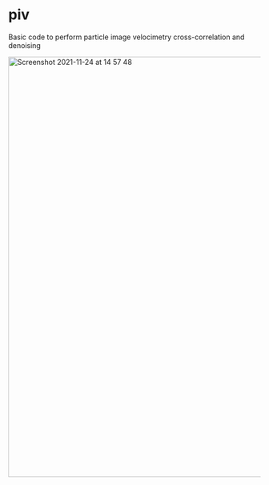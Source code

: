 # piv
 Basic code to perform particle image velocimetry cross-correlation and denoising

<img width="839" alt="Screenshot 2021-11-24 at 14 57 48" src="https://user-images.githubusercontent.com/88498674/143261736-99662e56-6559-42d9-b8c7-2b2ded1ea6df.png">
